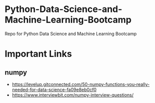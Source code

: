 # Python-Data-Science-and-Machine-Learning-Bootcamp
Repo for Python Data Science and Machine Learning Bootcamp


# Important Links

## numpy

- https://levelup.gitconnected.com/50-numpy-functions-you-really-needed-for-data-science-fa09e8eb0cf0
- https://www.interviewbit.com/numpy-interview-questions/